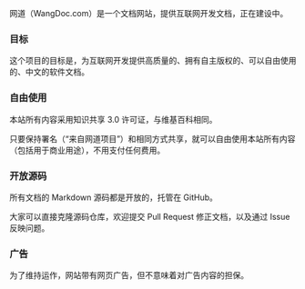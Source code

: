 网道（WangDoc.com）是一个文档网站，提供互联网开发文档，正在建设中。

### 目标

这个项目的目标是，为互联网开发提供高质量的、拥有自主版权的、可以自由使用的、中文的软件文档。

### 自由使用

本站所有内容采用知识共享 3.0 许可证，与维基百科相同。

只要保持署名（“来自网道项目”）和相同方式共享，就可以自由使用本站所有内容（包括用于商业用途），不用支付任何费用。

### 开放源码

所有文档的 Markdown 源码都是开放的，托管在 GitHub。

大家可以直接克隆源码仓库，欢迎提交 Pull Request 修正文档，以及通过 Issue 反映问题。

### 广告

为了维持运作，网站带有网页广告，但不意味着对广告内容的担保。

